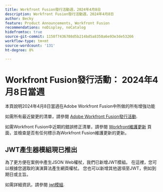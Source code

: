 ```yaml
---
title: Workfront Fusion發行活動週，2024年4月8日
description: Workfront Fusion發行活動週，2024年4月8日
author: Becky
feature: Product Announcements, Workfront Fusion
recommendations: noDisplay, noCatalog
hidefromtoc: true
source-git-commit: 1158f7436708d5b214bd5a8350a6e93e3de53266
workflow-type: tm+mt
source-wordcount: '131'
ht-degree: 0%

---
```


# Workfront Fusion發行活動： 2024年4月8日當週

本頁說明2024年4月8日當週在Adobe Workfront Fusion中所做的所有增強功能

如需所有最近變更的清單，請參閱 [Adobe Workfront Fusion發行活動](../../../product-announcements/product-releases/fusion-release-activity/fusion-release-activity.md).

如需Workfront Fusion中近期的錯誤修正清單，請參閱 [Workfront維護更新](https://experienceleague.adobe.com/docs/workfront-known-issues/releases/current-updates.html) 頁面，並檢查是否有任何標示為Workfront Fusion維護更新的更新。

## JWT產生器模組現已推出

為了更方便在案例中產生JSON Web權杖，我們已新增JWT模組。 在這裡，您可以根據您選取的演演算法產生網頁權杖。 您也可以新增其他選項至JWT，例如到期日或主旨。

如需詳細資訊，請參閱 [jwt模組](/help/quicksilver/workfront-fusion/apps-and-their-modules/jwt-modules.md).

